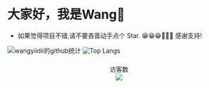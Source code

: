 
# 大家好，我是Wang👋

- 如果觉得项目不错,请不要吝啬动手点个 Star. 😁😁😁🎉🎉🎉 感谢支持!

![wangyiidii的github统计](https://github-readme-stats.anuraghazra1.vercel.app/api?username=wangyiidii&show_icons=true&theme=tokyonight)
![Top Langs](https://github-readme-stats.vercel.app/api/top-langs/?username=wangyiidii&layout=compact&theme=radical)

<p align="center" style="padding:8px"> 
  访客数<br>
  <img src="https://profile-counter.glitch.me/wangyiidii/count.svg" />
</p>
